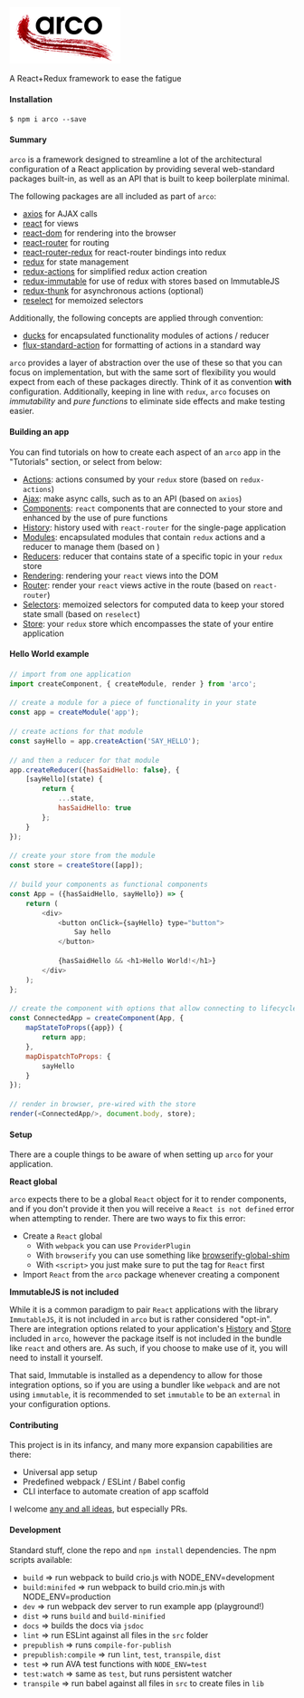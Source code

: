 ![arco](img/arco.png)

A React+Redux framework to ease the fatigue

#### Installation

```
$ npm i arco --save
```

#### Summary

`arco` is a framework designed to streamline a lot of the architectural configuration of a React application by providing several web-standard packages built-in, as well as an API that is built to keep boilerplate minimal.

The following packages are all included as part of `arco`:
* [axios](https://github.com/mzabriskie/axios) for AJAX calls
* [react](https://github.com/facebook/react) for views
* [react-dom](https://github.com/facebook/react/tree/master/packages/react-dom) for rendering into the browser
* [react-router](https://github.com/ReactTraining/react-router) for routing
* [react-router-redux](https://github.com/reactjs/react-router-redux) for react-router bindings into redux
* [redux](https://github.com/reactjs/redux) for state management
* [redux-actions](https://github.com/acdlite/redux-actions) for simplified redux action creation
* [redux-immutable](https://github.com/gajus/redux-immutable) for use of redux with stores based on ImmutableJS
* [redux-thunk](https://github.com/gaearon/redux-thunk) for asynchronous actions (optional)
* [reselect](https://github.com/reactjs/reselect) for memoized selectors

Additionally, the following concepts are applied through convention:
* [ducks](https://github.com/erikras/ducks-modular-redux) for encapsulated functionality modules of actions / reducer
* [flux-standard-action](https://github.com/acdlite/flux-standard-action) for formatting of actions in a standard way

`arco` provides a layer of abstraction over the use of these so that you can focus on implementation, but with the same sort of flexibility you would expect from each of these packages directly. Think of it as convention **with** configuration. Additionally, keeping in line with `redux`, `arco` focuses on *immutability* and *pure functions* to eliminate side effects and make testing easier.

#### Building an app

You can find tutorials on how to create each aspect of an `arco` app in the "Tutorials" section, or select from below:

* [Actions](http://planttheidea.github.io/arco/tutorial-Actions.html): actions consumed by your `redux` store (based on `redux-actions`)
* [Ajax](http://planttheidea.github.io/arco/tutorial-Ajax.html): make async calls, such as to an API (based on `axios`)
* [Components](http://planttheidea.github.io/arco/tutorial-Components.html): `react` components that are connected to your store and enhanced by 
the use of pure functions
* [History](http://planttheidea.github.io/arco/tutorial-History.html): history used with `react-router` for the single-page application
* [Modules](http://planttheidea.github.io/arco/tutorial-Modules.html): encapsulated modules that contain `redux` actions and a reducer to manage
them (based on )
* [Reducers](http://planttheidea.github.io/arco/tutorial-Reducers.html): reducer that contains state of a specific topic in your `redux` store
* [Rendering](http://planttheidea.github.io/arco/tutorial-Rendering.html): rendering your `react` views into the DOM
* [Router](http://planttheidea.github.io/arco/tutorial-Router.html): render your `react` views active in the route (based on `react-router`)
* [Selectors](http://planttheidea.github.io/arco/tutorial-Selectors.html): memoized selectors for computed data to keep your stored state small (based on `reselect`)
* [Store](http://planttheidea.github.io/arco/tutorial-Store.html): your `redux` store which encompasses the state of your entire application

#### Hello World example

```javascript
// import from one application
import createComponent, { createModule, render } from 'arco';

// create a module for a piece of functionality in your state
const app = createModule('app');

// create actions for that module
const sayHello = app.createAction('SAY_HELLO');

// and then a reducer for that module
app.createReducer({hasSaidHello: false}, {
	[sayHello](state) {
		return {
			...state,
			hasSaidHello: true
		};
	}
});

// create your store from the module
const store = createStore([app]);

// build your components as functional components
const App = ({hasSaidHello, sayHello}) => {
	return (
		<div>			
			<button onClick={sayHello} type="button">
				Say hello
			</button>
			
			{hasSaidHello && <h1>Hello World!</h1>}
		</div>
	);
};

// create the component with options that allow connecting to lifecycle methods and the redux store=
const ConnectedApp = createComponent(App, {
	mapStateToProps({app}) {
		return app;
	},
	mapDispatchToProps: {
		sayHello
	}
});

// render in browser, pre-wired with the store
render(<ConnectedApp/>, document.body, store);
```

#### Setup

There are a couple things to be aware of when setting up `arco` for your application.

**React global**

`arco` expects there to be a global `React` object for it to render components, and if you don't provide it then you will receive a `React is not defined` error when attempting to render. There are two ways to fix this error:

* Create a `React` global
    * With `webpack` you can use `ProviderPlugin`
    * With `browserify` you can use something like [browserify-global-shim](https://github.com/rluba/browserify-global-shim)
    * With `<script>` you just make sure to put the tag for `React` first
* Import `React` from the `arco` package whenever creating a component

**ImmutableJS is not included**

While it is a common paradigm to pair `React` applications with the library `ImmutableJS`, it is not included in `arco` but is rather considered "opt-in". There are integration options related to your application's [History](https://planttheidea.github.io/arco/tutorial-History.html) and [Store](https://planttheidea.github.io/arco/tutorial-Store.html) included in `arco`, however the package itself is not included in the bundle like `react` and others are. As such, if you choose to make use of it, you will need to install it yourself.

That said, Immutable is installed as a dependency to allow for those integration options, so if you are using a bundler like `webpack` and are not using `immutable`, it is recommended to set `immutable` to be an `external` in your configuration options.

#### Contributing

This project is in its infancy, and many more expansion capabilities are there:
* Universal app setup
* Predefined webpack / ESLint / Babel config
* CLI interface to automate creation of app scaffold

I welcome [any and all ideas](https://github.com/planttheidea/arco/issues), but especially PRs.

#### Development

Standard stuff, clone the repo and `npm install` dependencies. The npm scripts available:
* `build` => run webpack to build crio.js with NODE_ENV=development
* `build:minifed` => run webpack to build crio.min.js with NODE_ENV=production
* `dev` => run webpack dev server to run example app (playground!)
* `dist` => runs `build` and `build-minified`
* `docs` => builds the docs via `jsdoc`
* `lint` => run ESLint against all files in the `src` folder
* `prepublish` => runs `compile-for-publish`
* `prepublish:compile` => run `lint`, `test`, `transpile`, `dist`
* `test` => run AVA test functions with `NODE_ENV=test`
* `test:watch` => same as `test`, but runs persistent watcher
* `transpile` => run babel against all files in `src` to create files in `lib`
